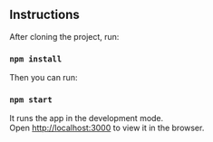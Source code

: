 ## Instructions

After cloning the project, run:

### `npm install`

Then you can run:

### `npm start`

It runs the app in the development mode.<br>
Open [http://localhost:3000](http://localhost:3000) to view it in the browser.
